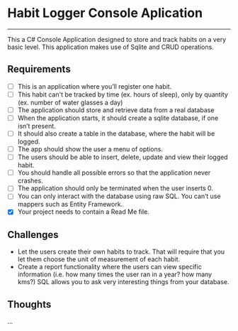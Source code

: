 # Habit Logger Console Aplication
_________
This a C# Console Application designed to store and track habits on a very basic level.
This application makes use of Sqlite and CRUD operations. 

## Requirements
- [ ] This is an application where you’ll register one habit.
- [ ] This habit can't be tracked by time (ex. hours of sleep), only by quantity (ex. number of water glasses a day)
- [ ] The application should store and retrieve data from a real database
- [ ] When the application starts, it should create a sqlite database, if one isn’t present.
- [ ] It should also create a table in the database, where the habit will be logged.
- [ ] The app should show the user a menu of options.
- [ ] The users should be able to insert, delete, update and view their logged habit.
- [ ] You should handle all possible errors so that the application never crashes.
- [ ] The application should only be terminated when the user inserts 0.
- [ ] You can only interact with the database using raw SQL. You can’t use mappers such as Entity Framework.
- [x] Your project needs to contain a Read Me file.

## Challenges
- Let the users create their own habits to track. That will require that you let them choose the unit of measurement of each habit.
- Create a report functionality where the users can view specific information (i.e. how many times the user ran in a year? how many kms?) SQL allows you to ask very interesting things from your database.

## Thoughts
...
